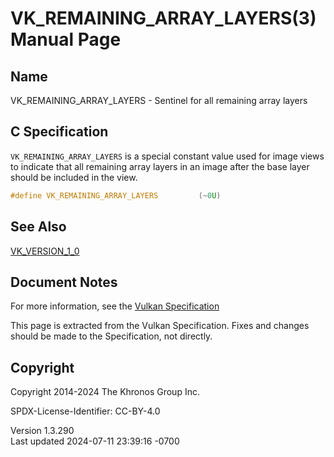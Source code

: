 # VK_REMAINING_ARRAY_LAYERS(3) Manual Page

## Name

VK_REMAINING_ARRAY_LAYERS - Sentinel for all remaining array layers



## <a href="#_c_specification" class="anchor"></a>C Specification

`VK_REMAINING_ARRAY_LAYERS` is a special constant value used for image
views to indicate that all remaining array layers in an image after the
base layer should be included in the view.

``` c
#define VK_REMAINING_ARRAY_LAYERS         (~0U)
```

## <a href="#_see_also" class="anchor"></a>See Also

[VK_VERSION_1_0](https://registry.khronos.org/vulkan/specs/1.3-extensions/man/html/VK_VERSION_1_0.html)

## <a href="#_document_notes" class="anchor"></a>Document Notes

For more information, see the <a
href="https://registry.khronos.org/vulkan/specs/1.3-extensions/html/vkspec.html#VK_REMAINING_ARRAY_LAYERS"
target="_blank" rel="noopener">Vulkan Specification</a>

This page is extracted from the Vulkan Specification. Fixes and changes
should be made to the Specification, not directly.

## <a href="#_copyright" class="anchor"></a>Copyright

Copyright 2014-2024 The Khronos Group Inc.

SPDX-License-Identifier: CC-BY-4.0

Version 1.3.290  
Last updated 2024-07-11 23:39:16 -0700
